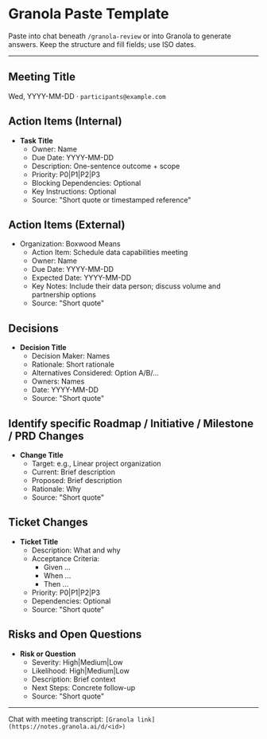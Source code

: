 # Granola Paste Template

Paste into chat beneath `/granola-review` or into Granola to generate answers. Keep the structure and fill fields; use ISO dates.

---

## Meeting Title

Wed, YYYY-MM-DD · `participants@example.com`

## Action Items (Internal)

- **Task Title**
  - Owner: Name
  - Due Date: YYYY-MM-DD
  - Description: One-sentence outcome + scope
  - Priority: P0|P1|P2|P3
  - Blocking Dependencies: Optional
  - Key Instructions: Optional
  - Source: "Short quote or timestamped reference"

## Action Items (External)

- Organization: Boxwood Means
  - Action Item: Schedule data capabilities meeting
  - Owner: Name
  - Due Date: YYYY-MM-DD
  - Expected Date: YYYY-MM-DD
  - Key Notes: Include their data person; discuss volume and partnership options
  - Source: "Short quote"

## Decisions

- **Decision Title**
  - Decision Maker: Names
  - Rationale: Short rationale
  - Alternatives Considered: Option A/B/...
  - Owners: Names
  - Date: YYYY-MM-DD
  - Source: "Short quote"

## Identify specific Roadmap / Initiative / Milestone / PRD Changes

- **Change Title**
  - Target: e.g., Linear project organization
  - Current: Brief description
  - Proposed: Brief description
  - Rationale: Why
  - Source: "Short quote"

## Ticket Changes

- **Ticket Title**
  - Description: What and why
  - Acceptance Criteria:
    - Given ...
    - When ...
    - Then ...
  - Priority: P0|P1|P2|P3
  - Dependencies: Optional
  - Source: "Short quote"

## Risks and Open Questions

- **Risk or Question**
  - Severity: High|Medium|Low
  - Likelihood: High|Medium|Low
  - Description: Brief context
  - Next Steps: Concrete follow-up
  - Source: "Short quote"

---

Chat with meeting transcript: `[Granola link](https://notes.granola.ai/d/<id>)`
